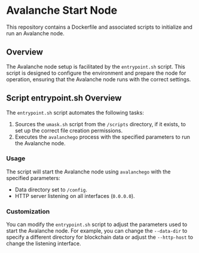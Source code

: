 # Avalanche Start Node

This repository contains a Dockerfile and associated scripts to initialize and run an Avalanche node.

## Overview

The Avalanche node setup is facilitated by the `entrypoint.sh` script. This script is designed to configure the environment and prepare the node for operation, ensuring that the Avalanche node runs with the correct settings.

## Script entrypoint.sh Overview

The `entrypoint.sh` script automates the following tasks:

1. Sources the `umask.sh` script from the `/scripts` directory, if it exists, to set up the correct file creation permissions.
2. Executes the `avalanchego` process with the specified parameters to run the Avalanche node.

### Usage

The script will start the Avalanche node using `avalanchego` with the specified parameters:

- Data directory set to `/config`.
- HTTP server listening on all interfaces (`0.0.0.0`).

### Customization

You can modify the `entrypoint.sh` script to adjust the parameters used to start the Avalanche node.
For example, you can change the `--data-dir` to specify a different directory for blockchain data or adjust the `--http-host` to change the listening interface.
